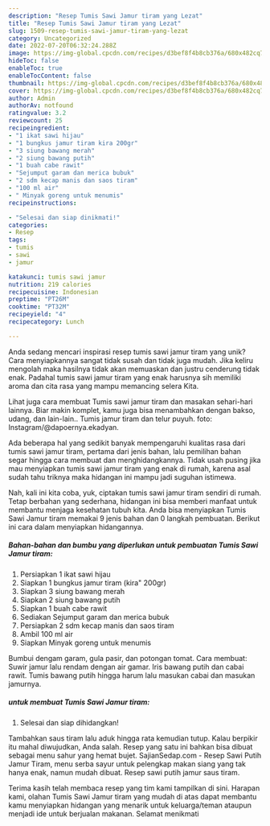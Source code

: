 ```yaml
---
description: "Resep Tumis Sawi Jamur tiram yang Lezat"
title: "Resep Tumis Sawi Jamur tiram yang Lezat"
slug: 1509-resep-tumis-sawi-jamur-tiram-yang-lezat
category: Uncategorized
date: 2022-07-20T06:32:24.288Z
image: https://img-global.cpcdn.com/recipes/d3bef8f4b8cb376a/680x482cq70/tumis-sawi-jamur-tiram-foto-resep-utama.jpg
hideToc: false
enableToc: true
enableTocContent: false
thumbnail: https://img-global.cpcdn.com/recipes/d3bef8f4b8cb376a/680x482cq70/tumis-sawi-jamur-tiram-foto-resep-utama.jpg
cover: https://img-global.cpcdn.com/recipes/d3bef8f4b8cb376a/680x482cq70/tumis-sawi-jamur-tiram-foto-resep-utama.jpg
author: Admin
authorAv: notfound
ratingvalue: 3.2
reviewcount: 25
recipeingredient:
- "1 ikat sawi hijau"
- "1 bungkus jamur tiram kira 200gr"
- "3 siung bawang merah"
- "2 siung bawang putih"
- "1 buah cabe rawit"
- "Sejumput garam dan merica bubuk"
- "2 sdm kecap manis dan saos tiram"
- "100 ml air"
- " Minyak goreng untuk menumis"
recipeinstructions:

- "Selesai dan siap dinikmati!"
categories:
- Resep
tags:
- tumis
- sawi
- jamur

katakunci: tumis sawi jamur 
nutrition: 219 calories
recipecuisine: Indonesian
preptime: "PT26M"
cooktime: "PT32M"
recipeyield: "4"
recipecategory: Lunch

---
```





Anda sedang mencari inspirasi resep tumis sawi jamur tiram yang unik? Cara menyiapkannya sangat tidak susah dan tidak juga mudah. Jika keliru mengolah maka hasilnya tidak akan memuaskan dan justru cenderung tidak enak. Padahal tumis sawi jamur tiram yang enak harusnya sih memiliki aroma dan cita rasa yang mampu memancing selera Kita.





Lihat juga cara membuat Tumis sawi jamur tiram dan masakan sehari-hari lainnya. Biar makin komplet, kamu juga bisa menambahkan dengan bakso, udang, dan lain-lain.. Tumis jamur tiram dan telur puyuh. foto: Instagram/@dapoernya.ekadyan.

Ada beberapa hal yang sedikit banyak mempengaruhi kualitas rasa dari tumis sawi jamur tiram, pertama dari jenis bahan, lalu pemilihan bahan segar hingga cara membuat dan menghidangkannya. Tidak usah pusing jika mau menyiapkan tumis sawi jamur tiram yang enak di rumah, karena asal sudah tahu triknya maka hidangan ini mampu jadi suguhan istimewa.






Nah, kali ini kita coba, yuk, ciptakan tumis sawi jamur tiram sendiri di rumah. Tetap berbahan yang sederhana, hidangan ini bisa memberi manfaat untuk membantu menjaga kesehatan tubuh kita. Anda bisa menyiapkan Tumis Sawi Jamur tiram memakai 9 jenis bahan dan 0 langkah pembuatan. Berikut ini cara dalam menyiapkan hidangannya.

<!--inarticleads1-->

##### Bahan-bahan dan bumbu yang diperlukan untuk pembuatan Tumis Sawi Jamur tiram:

1. Persiapkan 1 ikat sawi hijau
1. Siapkan 1 bungkus jamur tiram (kira&#34; 200gr)
1. Siapkan 3 siung bawang merah
1. Siapkan 2 siung bawang putih
1. Siapkan 1 buah cabe rawit
1. Sediakan Sejumput garam dan merica bubuk
1. Persiapkan 2 sdm kecap manis dan saos tiram
1. Ambil 100 ml air
1. Siapkan  Minyak goreng untuk menumis


Bumbui dengam garam, gula pasir, dan potongan tomat. Cara membuat: Suwir jamur lalu rendam dengan air gamar. Iris bawang putih dan cabai rawit. Tumis bawang putih hingga harum lalu masukan cabai dan masukan jamurnya. 

<!--inarticleads2-->

#####  untuk membuat Tumis Sawi Jamur tiram:


1. Selesai dan siap dihidangkan!

Tambahkan saus tiram lalu aduk hingga rata kemudian tutup. Kalau berpikir itu mahal diwujudkan, Anda salah. Resep yang satu ini bahkan bisa dibuat sebagai menu sahur yang hemat bujet. SajianSedap.com - Resep Sawi Putih Jamur Tiram, menu serba sayur untuk pelengkap makan siang yang tak hanya enak, namun mudah dibuat. Resep sawi putih jamur saus tiram. 

Terima kasih telah membaca resep yang tim kami tampilkan di sini. Harapan kami, olahan Tumis Sawi Jamur tiram yang mudah di atas dapat membantu kamu menyiapkan hidangan yang menarik untuk keluarga/teman ataupun menjadi ide untuk berjualan makanan. Selamat menikmati
